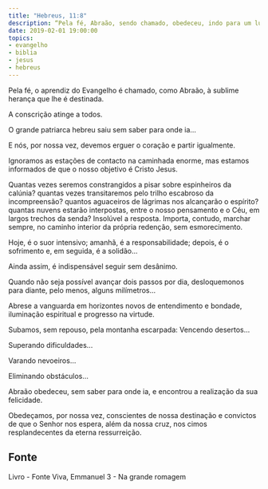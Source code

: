 ```yaml
---
title: "Hebreus, 11:8"
description: “Pela fé, Abraão, sendo chamado, obedeceu, indo para um lugar que havia de receber por herança; e saiu, sem saber para onde ia..” - Paulo
date: 2019-02-01 19:00:00
topics: 
- evangelho
- biblia
- jesus
- hebreus
---
```


Pela fé, o aprendiz do Evangelho é chamado, como Abraão, à sublime
herança que lhe é destinada.

A conscrição atinge a todos.

O grande patriarca hebreu saiu sem saber para onde ia...

E nós, por nossa vez, devemos erguer o coração e partir igualmente.

Ignoramos as estações de contacto na caminhada enorme, mas estamos
informados de que o nosso objetivo é Cristo Jesus.

Quantas vezes seremos constrangidos a pisar sobre espinheiros da calúnia?
quantas vezes transitaremos pelo trilho escabroso da incompreensão? quantos
aguaceiros de lágrimas nos alcançarão o espírito? quantas nuvens estarão
interpostas, entre o nosso pensamento e o Céu, em largos trechos da senda?
Insolúvel a resposta. Importa, contudo, marchar sempre, no caminho
interior da própria redenção, sem esmorecimento.

Hoje, é o suor intensivo; amanhã, é a responsabilidade; depois, é o
sofrimento e, em seguida, é a solidão...

Ainda assim, é indispensável seguir sem desânimo.

Quando não seja possível avançar dois passos por dia, desloquemo­nos para
diante, pelo menos, alguns milímetros...

Abre­se a vanguarda em horizontes novos de entendimento e bondade,
iluminação espiritual e progresso na virtude.

Subamos, sem repouso, pela montanha escarpada:
Vencendo desertos...

Superando dificuldades...

Varando nevoeiros...

Eliminando obstáculos...

Abraão obedeceu, sem saber para onde ia, e encontrou a realização da sua
felicidade.

Obedeçamos, por nossa vez, conscientes de nossa destinação e convictos de
que o Senhor nos espera, além da nossa cruz, nos cimos resplandecentes da eterna
ressurreição.


## Fonte
Livro - Fonte Viva, Emmanuel
3 - Na grande romagem
